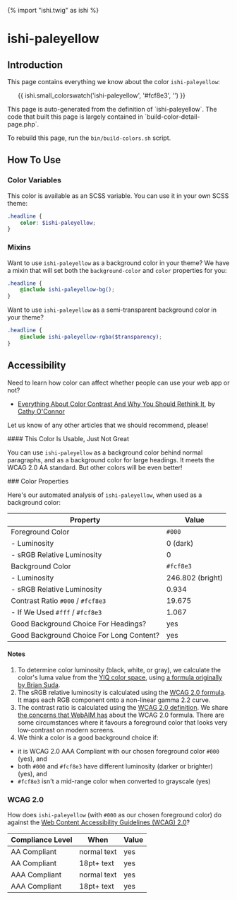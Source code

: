 {% import "ishi.twig" as ishi %}
# ishi-paleyellow

## Introduction

This page contains everything we know about the color `ishi-paleyellow`:

<div class="grid">
    <div class="cell">
        <div class="swatch">
            <ul>
                {{ ishi.small_colorswatch('ishi-paleyellow', '#fcf8e3', '') }}
            </ul>
        </div>
    </div>
</div>

<div class="callout attention" markdown="1">
This page is auto-generated from the definition of `ishi-paleyellow`. The code that built this page is largely contained in `build-color-detail-page.php`.

To rebuild this page, run the `bin/build-colors.sh` script.
</div>

## How To Use

### Color Variables

This color is available as an SCSS variable. You can use it in your own SCSS theme:

```scss
.headline {
    color: $ishi-paleyellow;
}
```

### Mixins

Want to use `ishi-paleyellow` as a background color in your theme? We have a mixin that will set both the `background-color` and `color` properties for you:

```scss
.headline {
    @include ishi-paleyellow-bg();
}
```

Want to use `ishi-paleyellow` as a semi-transparent background color in your theme?

```scss
.headline {
    @include ishi-paleyellow-rgba($transparency);
}
```

## Accessibility

Need to learn how color can affect whether people can use your web app or not?

* [Everything About Color Contrast And Why You Should Rethink It](https://www.smashingmagazine.com/2014/10/color-contrast-tips-and-tools-for-accessibility/), by [Cathy O'Connor](http://www.twitter.com/cagocon)

Let us know of any other articles that we should recommend, please!
<div class="callout warning" markdown="1">
#### This Color Is Usable, Just Not Great

You can use `ishi-paleyellow` as a background color behind normal paragraphs, and as a background color for large headings. It meets the WCAG 2.0 AA standard. But other colors will be even better!
</div>
### Color Properties

Here's our automated analysis of `ishi-paleyellow`, when used as a background color:

Property | Value
---------|------
Foreground Color | `#000`
- Luminosity | 0 (dark)
- sRGB Relative Luminosity | 0
Background Color | `#fcf8e3`
- Luminosity | 246.802 (bright)
- sRGB Relative Luminosity | 0.934
Contrast Ratio `#000` / `#fcf8e3` | 19.675
- If We Used `#fff` / `#fcf8e3` | 1.067
Good Background Choice For Headings? | yes
Good Background Choice For Long Content? | yes

#### Notes

1. To determine color luminosity (black, white, or gray), we calculate the color's luma value from the [YIQ color space](https://en.wikipedia.org/wiki/YIQ), using [a formula originally by Brian Suda](https://24ways.org/2010/calculating-color-contrast/).
1. The sRGB relative luminosity is calculated using the [WCAG 2.0 formula](https://www.w3.org/TR/WCAG20/#relativeluminancedef). It maps each RGB component onto a non-linear gamma 2.2 curve.
1. The contrast ratio is calculated using the [WCAG 2.0 definition](https://www.w3.org/TR/2008/REC-WCAG20-20081211/#contrast-ratiodef). We share [the concerns that WebAIM has](http://webaim.org/blog/wcag-2-1-feedback/) about the WCAG 2.0 formula. There are some circumstances where it favours a foreground color that looks very low-contrast on modern screens.
1. We think a color is a good background choice if:
  - it is WCAG 2.0 AAA Compliant with our chosen foreground color `#000` (yes), and
  - both `#000` and `#fcf8e3` have different luminosity (darker or brighter) (yes), and
  - `#fcf8e3` isn't a mid-range color when converted to grayscale (yes)

### WCAG 2.0

How does `ishi-paleyellow` (with `#000` as our chosen foreground color) do against the [Web Content Accessibility Guidelines (WCAG) 2.0](https://www.w3.org/TR/WCAG20/)?

Compliance Level | When | Value
-----------------|------|------
AA Compliant | normal text | yes
AA Compliant | 18pt+ text | yes
AAA Compliant | normal text | yes
AAA Compliant | 18pt+ text | yes